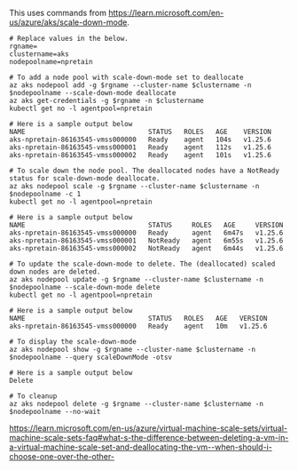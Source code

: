 This uses commands from https://learn.microsoft.com/en-us/azure/aks/scale-down-mode.

```
# Replace values in the below.
rgname=
clustername=aks
nodepoolname=npretain
```

```
# To add a node pool with scale-down-mode set to deallocate
az aks nodepool add -g $rgname --cluster-name $clustername -n $nodepoolname --scale-down-mode deallocate
az aks get-credentials -g $rgname -n $clustername
kubectl get no -l agentpool=npretain

# Here is a sample output below
NAME                               STATUS   ROLES   AGE    VERSION
aks-npretain-86163545-vmss000000   Ready    agent   104s   v1.25.6
aks-npretain-86163545-vmss000001   Ready    agent   112s   v1.25.6
aks-npretain-86163545-vmss000002   Ready    agent   101s   v1.25.6
```

```
# To scale down the node pool. The deallocated nodes have a NotReady status for scale-down-mode deallocate.
az aks nodepool scale -g $rgname --cluster-name $clustername -n $nodepoolname -c 1
kubectl get no -l agentpool=npretain

# Here is a sample output below
NAME                               STATUS     ROLES   AGE     VERSION
aks-npretain-86163545-vmss000000   Ready      agent   6m47s   v1.25.6
aks-npretain-86163545-vmss000001   NotReady   agent   6m55s   v1.25.6
aks-npretain-86163545-vmss000002   NotReady   agent   6m44s   v1.25.6
```

```
# To update the scale-down-mode to delete. The (deallocated) scaled down nodes are deleted.
az aks nodepool update -g $rgname --cluster-name $clustername -n $nodepoolname --scale-down-mode delete
kubectl get no -l agentpool=npretain

# Here is a sample output below
NAME                               STATUS   ROLES   AGE   VERSION
aks-npretain-86163545-vmss000000   Ready    agent   10m   v1.25.6
```

```
# To display the scale-down-mode
az aks nodepool show -g $rgname --cluster-name $clustername -n $nodepoolname --query scaleDownMode -otsv

# Here is a sample output below
Delete
```

```
# To cleanup
az aks nodepool delete -g $rgname --cluster-name $clustername -n $nodepoolname --no-wait
```

https://learn.microsoft.com/en-us/azure/virtual-machine-scale-sets/virtual-machine-scale-sets-faq#what-s-the-difference-between-deleting-a-vm-in-a-virtual-machine-scale-set-and-deallocating-the-vm--when-should-i-choose-one-over-the-other-
